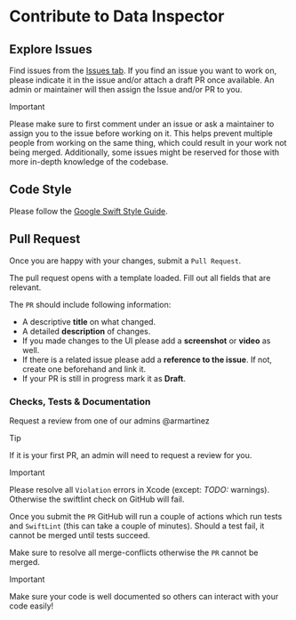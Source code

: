 # Contribute to Data Inspector

## Explore Issues

Find issues from the [Issues tab](https://github.com/DataInspectorApp/Data-Inspector/issues). If you find an issue you want to work on, please indicate it in the issue and/or attach a draft PR once available. An admin or maintainer will then assign the Issue and/or PR to you.

> [!IMPORTANT]
> Please make sure to first comment under an issue or ask a maintainer to assign you to the issue before working on it. This helps prevent multiple people from working on the same
> thing, which could result in your work not being merged. Additionally, some issues might be reserved for those with more in-depth knowledge of the codebase.

## Code Style

Please follow the [Google Swift Style Guide](https://google.github.io/swift/).

## Pull Request

Once you are happy with your changes, submit a `Pull Request`.

The pull request opens with a template loaded. Fill out all fields that are relevant.

The `PR` should include following information:
* A descriptive **title** on what changed.
* A detailed **description** of changes.
* If you made changes to the UI please add a **screenshot** or **video** as well.
* If there is a related issue please add a **reference to the issue**. If not, create one beforehand and link it.
* If your PR is still in progress mark it as **Draft**.

### Checks, Tests & Documentation

Request a review from one of our admins @armartinez

> [!TIP]
> If it is your first PR, an admin will need to request a review for you.

> [!IMPORTANT]
> Please resolve all `Violation` errors in Xcode (except: _TODO:_ warnings). Otherwise the swiftlint check on GitHub will fail.

Once you submit the `PR` GitHub will run a couple of actions which run tests and `SwiftLint` (this can take a couple of minutes). Should a test fail, it cannot be merged until tests succeed.

Make sure to resolve all merge-conflicts otherwise the `PR` cannot be merged.
> [!IMPORTANT]
> Make sure your code is well documented so others can interact with your code easily!
